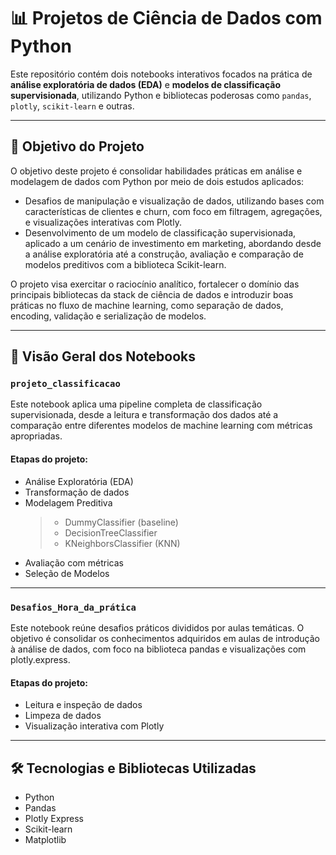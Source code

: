 # 📊 Projetos de Ciência de Dados com Python

Este repositório contém dois notebooks interativos focados na prática de **análise exploratória de dados (EDA)** e **modelos de classificação supervisionada**, utilizando Python e bibliotecas poderosas como `pandas`, `plotly`, `scikit-learn` e outras.

---
## 🎯 Objetivo do Projeto
O objetivo deste projeto é consolidar habilidades práticas em análise e modelagem de dados com Python por meio de dois estudos aplicados:

- Desafios de manipulação e visualização de dados, utilizando bases com características de clientes e churn, com foco em filtragem, agregações, e visualizações interativas com Plotly.
- Desenvolvimento de um modelo de classificação supervisionada, aplicado a um cenário de investimento em marketing, abordando desde a análise exploratória até a construção, avaliação e comparação de modelos preditivos com a biblioteca Scikit-learn.

O projeto visa exercitar o raciocínio analítico, fortalecer o domínio das principais bibliotecas da stack de ciência de dados e introduzir boas práticas no fluxo de machine learning, como separação de dados, encoding, validação e serialização de modelos.

---
## 🧪 Visão Geral dos Notebooks

### `projeto_classificacao`

Este notebook aplica uma pipeline completa de classificação supervisionada, desde a leitura e transformação dos dados até a comparação entre diferentes modelos de machine learning com métricas apropriadas.

#### Etapas do projeto:
-  Análise Exploratória (EDA)
- Transformação de dados
- Modelagem Preditiva
  > - DummyClassifier (baseline)
  > - DecisionTreeClassifier
  > - KNeighborsClassifier (KNN)
- Avaliação com métricas
- Seleção de Modelos

---

### `Desafios_Hora_da_prática`
Este notebook reúne desafios práticos divididos por aulas temáticas. O objetivo é consolidar os conhecimentos adquiridos em aulas de introdução à análise de dados, com foco na biblioteca pandas e visualizações com plotly.express.

#### Etapas do projeto:
- Leitura e inspeção de dados
- Limpeza de dados
- Visualização interativa com Plotly

---

## 🛠️ Tecnologias e Bibliotecas Utilizadas
- Python
- Pandas
- Plotly Express
- Scikit-learn
- Matplotlib


